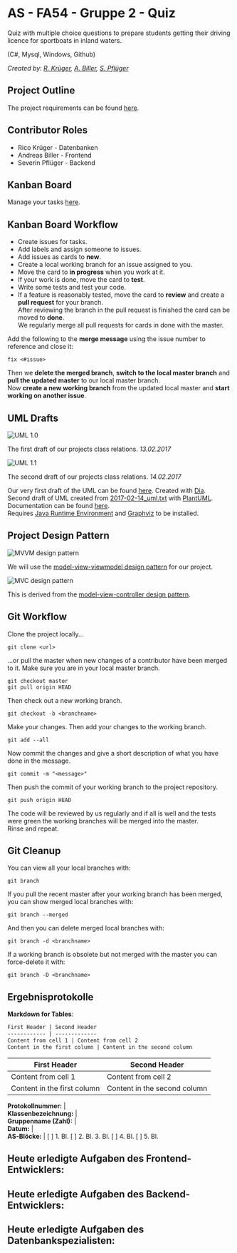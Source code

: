 ﻿# AS - FA54 - Gruppe 2 - Quiz

Quiz with multiple choice questions to prepare students getting their driving licence for sportboats in inland waters.  

(C#, Mysql, Windows, Github)  

*Created by: [R. Krüger](mailto:krueger.rico@web.de), [A. Biller](mailto:andie.biller@gmail.com), [S. Pflüger](mailto:sev@erratic-ink.com)*  

## Project Outline

The project requirements can be found [here](/pdf/Lernsituation.pdf?raw=true).  

## Contributor Roles

- Rico Krüger - Datenbanken  
- Andreas Biller - Frontend  
- Severin Pflüger - Backend  

## Kanban Board

Manage your tasks [here](https://github.com/ndbiller/as-fa54-quiz/projects/2). 

## Kanban Board Workflow

- Create issues for tasks.  
- Add labels and assign someone to issues.  
- Add issues as cards to **new**.  
- Create a local working branch for an issue assigned to you.  
- Move the card to **in progress** when you work at it.  
- If your work is done, move the card to **test**.  
- Write some tests and test your code.  
- If a feature is reasonably tested, move the card to **review** and create a **pull request** for your branch.  
After reviewing the branch in the pull request is finished the card can be moved to **done**.  
We regularly merge all pull requests for cards in done with the master.  

Add the following to the **merge message** using the issue number to reference and close it:  

```
fix <#issue>
```

Then we **delete the merged branch**, **switch to the local master branch** and **pull the updated master** to our local master branch.  
Now **create a new working branch** from the updated local master and **start working on another issue**.  

## UML Drafts

![UML 1.0](/img/2017-02-13_uml.png?raw=true "UML 1.0")  

The first draft of our projects class relations. *13.02.2017*    

![UML 1.1](/img/2017-02-14_uml.png?raw=true "UML 1.1")  

The second draft of our projects class relations. *14.02.2017*  

Our very first draft of the UML can be found [here](/uml/2017-02-13_uml.dia). Created with [Dia](http://dia-installer.de/).  
Second draft of UML created from [2017-02-14_uml.txt](/uml/2017-02-14_uml.txt) with [PlantUML](http://plantuml.com/).  
Documentation can be found [here](http://plantuml.com/PlantUML_Language_Reference_Guide.pdf).  
Requires [Java Runtime Environment](https://www.java.com/en/download/) and [Graphviz](http://www.graphviz.org/) to be installed.  

## Project Design Pattern

![](/img/MVVMPattern.png?raw=true "MVVM design pattern")  

We will use the [model-view-viewmodel design pattern](https://en.wikipedia.org/wiki/Model%E2%80%93view%E2%80%93viewmodel) for our project.

![](/img/MVC-basic.svg.png?raw=true "MVC design pattern")  

This is derived from the [model-view-controller design pattern](https://en.wikipedia.org/wiki/Model%E2%80%93view%E2%80%93controller).  

## Git Workflow

Clone the project locally...  

```
git clone <url>
```

...or pull the master when new changes of a contributor have been merged to it. Make sure you are in your local master branch.  

```
git checkout master
git pull origin HEAD
```

Then check out a new working branch.  

```
git checkout -b <branchname>
```

Make your changes. Then add your changes to the working branch.  

```
git add --all
```

Now commit the changes and give a short description of what you have done in the message.  

```
git commit -m "<message>"
```

Then push the commit of your working branch to the project repository.  

```
git push origin HEAD
```

The code will be reviewed by us regularly and if all is well and the tests were green the working branches will be merged into the master.  
Rinse and repeat.  

## Git Cleanup

You can view all your local branches with:  

```
git branch
```

If you pull the recent master after your working branch has been merged, you can show merged local branches with:  

```
git branch --merged
```

And then you can delete merged local branches with:  

```
git branch -d <branchname>
```

If a working branch is obsolete but not merged with the master you can force-delete it with:  

```
git branch -D <branchname>
```

## Ergebnisprotokolle

**Markdown for Tables**:  

```markdown
First Header | Second Header
------------ | -------------
Content from cell 1 | Content from cell 2
Content in the first column | Content in the second column
```

First Header | Second Header
------------ | -------------
Content from cell 1 | Content from cell 2
Content in the first column | Content in the second column

**Protokollnummer:** |   
**Klassenbezeichnung:** |   
**Gruppenname (Zahl):** |   
**Datum:** |   
**AS-Blöcke:** | [ ] 1. Bl. [ ] 2. Bl. 3. Bl. [ ] 4. Bl. [ ] 5. Bl.  

**Heute erledigte Aufgaben des Frontend-Entwicklers:**  
---  

**Heute erledigte Aufgaben des Backend-Entwicklers:**  
---  

**Heute erledigte Aufgaben des Datenbankspezialisten:**  
---  
  
